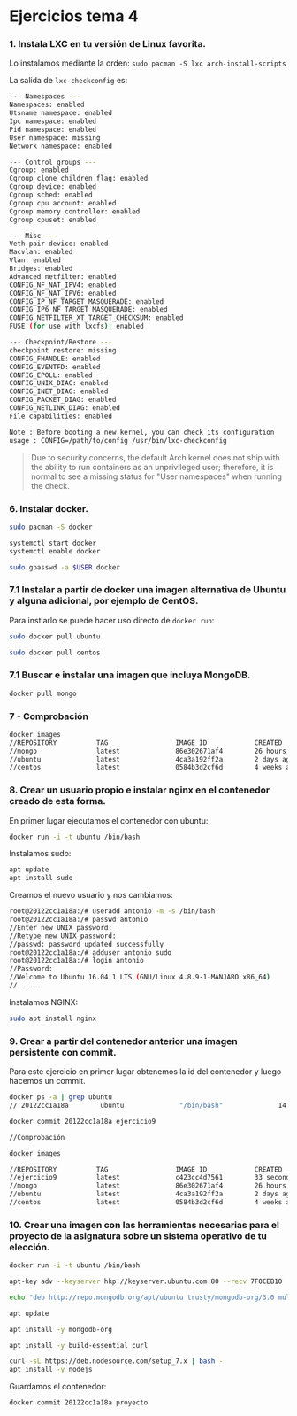 # Ejercicios tema 4

### 1. Instala LXC en tu versión de Linux favorita.
Lo instalamos mediante la orden: `sudo pacman -S lxc arch-install-scripts`

 La salida de `lxc-checkconfig` es:

 ```bash
--- Namespaces ---
Namespaces: enabled
Utsname namespace: enabled
Ipc namespace: enabled
Pid namespace: enabled
User namespace: missing
Network namespace: enabled

--- Control groups ---
Cgroup: enabled
Cgroup clone_children flag: enabled
Cgroup device: enabled
Cgroup sched: enabled
Cgroup cpu account: enabled
Cgroup memory controller: enabled
Cgroup cpuset: enabled

--- Misc ---
Veth pair device: enabled
Macvlan: enabled
Vlan: enabled
Bridges: enabled
Advanced netfilter: enabled
CONFIG_NF_NAT_IPV4: enabled
CONFIG_NF_NAT_IPV6: enabled
CONFIG_IP_NF_TARGET_MASQUERADE: enabled
CONFIG_IP6_NF_TARGET_MASQUERADE: enabled
CONFIG_NETFILTER_XT_TARGET_CHECKSUM: enabled
FUSE (for use with lxcfs): enabled

--- Checkpoint/Restore ---
checkpoint restore: missing
CONFIG_FHANDLE: enabled
CONFIG_EVENTFD: enabled
CONFIG_EPOLL: enabled
CONFIG_UNIX_DIAG: enabled
CONFIG_INET_DIAG: enabled
CONFIG_PACKET_DIAG: enabled
CONFIG_NETLINK_DIAG: enabled
File capabilities: enabled

Note : Before booting a new kernel, you can check its configuration
usage : CONFIG=/path/to/config /usr/bin/lxc-checkconfig
 ``` 
> Due to security concerns, the default Arch kernel does not ship with the ability to run containers as an unprivileged user; therefore, it is normal to see a missing status for "User namespaces" when running the check. 




### 6. Instalar docker.
```bash
sudo pacman -S docker 

systemctl start docker
systemctl enable docker

sudo gpasswd -a $USER docker

``` 


### 7.1 Instalar a partir de docker una imagen alternativa de Ubuntu y alguna adicional, por ejemplo de CentOS.
Para instlarlo se puede hacer uso directo de `docker run`:
``` bash
sudo docker pull ubuntu

sudo docker pull centos
```

### 7.1 Buscar e instalar una imagen que incluya MongoDB.

```bash
docker pull mongo
```

### 7 - Comprobación
```bash
docker images
//REPOSITORY          TAG                 IMAGE ID            CREATED             SIZE
//mongo               latest              86e302671af4        26 hours ago        401.9 MB
//ubuntu              latest              4ca3a192ff2a        2 days ago          128.2 MB
//centos              latest              0584b3d2cf6d        4 weeks ago         196.5 MB
```

### 8. Crear un usuario propio e instalar nginx en el contenedor creado de esta forma.

En primer lugar ejecutamos el contenedor con ubuntu:

```bash
docker run -i -t ubuntu /bin/bash
```

Instalamos sudo:
```bash
apt update
apt install sudo
```
Creamos el nuevo usuario y nos cambiamos:
```bash
root@20122cc1a18a:/# useradd antonio -m -s /bin/bash
root@20122cc1a18a:/# passwd antonio
//Enter new UNIX password: 
//Retype new UNIX password: 
//passwd: password updated successfully
root@20122cc1a18a:/# adduser antonio sudo  
root@20122cc1a18a:/# login antonio
//Password: 
//Welcome to Ubuntu 16.04.1 LTS (GNU/Linux 4.8.9-1-MANJARO x86_64)
// .....
```

Instalamos NGINX:
```bash
sudo apt install nginx
```

### 9. Crear a partir del contenedor anterior una imagen persistente con commit.

Para este ejercicio en primer lugar obtenemos la id del contenedor y luego hacemos un commit.

```bash
docker ps -a | grep ubuntu 
// 20122cc1a18a        ubuntu              "/bin/bash"              14 minutes ago      Exited (0) 2 minutes ago                        peaceful_borg

docker commit 20122cc1a18a ejercicio9

//Comprobación

docker images

//REPOSITORY          TAG                 IMAGE ID            CREATED             SIZE
//ejercicio9          latest              c423cc4d7561        33 seconds ago      225.7 MB
//mongo               latest              86e302671af4        26 hours ago        401.9 MB
//ubuntu              latest              4ca3a192ff2a        2 days ago          128.2 MB
//centos              latest              0584b3d2cf6d        4 weeks ago         196.5 MB
```

### 10. Crear una imagen con las herramientas necesarias para el proyecto de la asignatura sobre un sistema operativo de tu elección.

```bash
docker run -i -t ubuntu /bin/bash

apt-key adv --keyserver hkp://keyserver.ubuntu.com:80 --recv 7F0CEB10

echo "deb http://repo.mongodb.org/apt/ubuntu trusty/mongodb-org/3.0 multiverse" | tee /etc/apt/sources.list.d/mongodb-org-3.0.list

apt update

apt install -y mongodb-org

apt install -y build-essential curl

curl -sL https://deb.nodesource.com/setup_7.x | bash -
apt install -y nodejs

```
Guardamos el contenedor:

``` bash
docker commit 20122cc1a18a proyecto

```